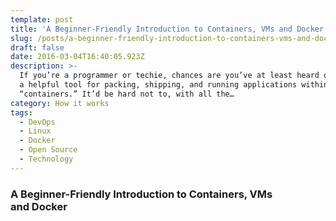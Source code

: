 ```yaml
---
template: post
title: 'A Beginner-Friendly Introduction to Containers, VMs and Docker'
slug: /posts/a-beginner-friendly-introduction-to-containers-vms-and-docker/
draft: false
date: 2016-03-04T16:40:05.923Z
description: >-
  If you’re a programmer or techie, chances are you’ve at least heard of Docker:
  a helpful tool for packing, shipping, and running applications within
  “containers.” It’d be hard not to, with all the…
category: How it works
tags:
  - DevOps
  - Linux
  - Docker
  - Open Source
  - Technology
---
```


### A Beginner-Friendly Introduction to Containers, VMs and Docker
